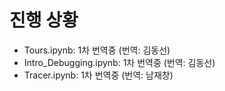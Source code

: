 # 진행 상황

* Tours.ipynb: 1차 번역중 (번역: 김동선)
* Intro_Debugging.ipynb: 1차 번역중 (번역: 김동선)
* Tracer.ipynb: 1차 번역중 (번역: 남재창)
